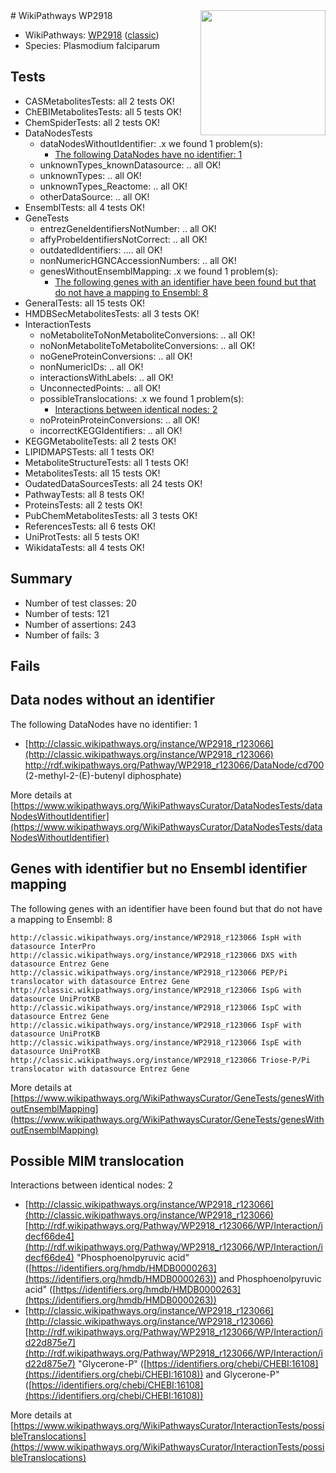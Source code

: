 <img style="float: right; width: 200px" src="https://upload.wikimedia.org/wikipedia/commons/thumb/8/83/Wplogo_with_text_500.png/640px-Wplogo_with_text_500.png" />
# WikiPathways WP2918

* WikiPathways: [WP2918](https://wikipathways.org/pathways/WP2918) ([classic](https://classic.wikipathways.org/instance/WP2918))
* Species: Plasmodium falciparum
## Tests
* CASMetabolitesTests: all 2 tests OK!
* ChEBIMetabolitesTests: all 5 tests OK!
* ChemSpiderTests: all 2 tests OK!
* DataNodesTests
    * dataNodesWithoutIdentifier: .x we found 1 problem(s):
        * [The following DataNodes have no identifier: 1](#d2d32fa0)
    * unknownTypes_knownDatasource: .. all OK!
    * unknownTypes: .. all OK!
    * unknownTypes_Reactome: .. all OK!
    * otherDataSource: .. all OK!
* EnsemblTests: all 4 tests OK!
* GeneTests
    * entrezGeneIdentifiersNotNumber: .. all OK!
    * affyProbeIdentifiersNotCorrect: .. all OK!
    * outdatedIdentifiers: .... all OK!
    * nonNumericHGNCAccessionNumbers: .. all OK!
    * genesWithoutEnsemblMapping: .x we found 1 problem(s):
        * [The following genes with an identifier have been found but that do not have a mapping to Ensembl: 8](#40286d8a)
* GeneralTests: all 15 tests OK!
* HMDBSecMetabolitesTests: all 3 tests OK!
* InteractionTests
    * noMetaboliteToNonMetaboliteConversions: .. all OK!
    * noNonMetaboliteToMetaboliteConversions: .. all OK!
    * noGeneProteinConversions: .. all OK!
    * nonNumericIDs: .. all OK!
    * interactionsWithLabels: .. all OK!
    * UnconnectedPoints: .. all OK!
    * possibleTranslocations: .x we found 1 problem(s):
        * [Interactions between identical nodes: 2](#1c118207)
    * noProteinProteinConversions: .. all OK!
    * incorrectKEGGIdentifiers: .. all OK!
* KEGGMetaboliteTests: all 2 tests OK!
* LIPIDMAPSTests: all 1 tests OK!
* MetaboliteStructureTests: all 1 tests OK!
* MetabolitesTests: all 15 tests OK!
* OudatedDataSourcesTests: all 24 tests OK!
* PathwayTests: all 8 tests OK!
* ProteinsTests: all 2 tests OK!
* PubChemMetabolitesTests: all 3 tests OK!
* ReferencesTests: all 6 tests OK!
* UniProtTests: all 5 tests OK!
* WikidataTests: all 4 tests OK!


## Summary

* Number of test classes: 20
* Number of tests: 121
* Number of assertions: 243
* Number of fails: 3

## Fails

<a name="d2d32fa0" />

## Data nodes without an identifier

The following DataNodes have no identifier: 1

* [http://classic.wikipathways.org/instance/WP2918_r123066](http://classic.wikipathways.org/instance/WP2918_r123066) http://rdf.wikipathways.org/Pathway/WP2918_r123066/DataNode/cd700 (2-methyl-2-(E)-butenyl diphosphate)


More details at [https://www.wikipathways.org/WikiPathwaysCurator/DataNodesTests/dataNodesWithoutIdentifier](https://www.wikipathways.org/WikiPathwaysCurator/DataNodesTests/dataNodesWithoutIdentifier)

<a name="40286d8a" />

## Genes with identifier but no Ensembl identifier mapping

The following genes with an identifier have been found but that do not have a mapping to Ensembl: 8
```
http://classic.wikipathways.org/instance/WP2918_r123066 IspH with datasource InterPro
http://classic.wikipathways.org/instance/WP2918_r123066 DXS with datasource Entrez Gene
http://classic.wikipathways.org/instance/WP2918_r123066 PEP/Pi translocator with datasource Entrez Gene
http://classic.wikipathways.org/instance/WP2918_r123066 IspG with datasource UniProtKB
http://classic.wikipathways.org/instance/WP2918_r123066 IspC with datasource Entrez Gene
http://classic.wikipathways.org/instance/WP2918_r123066 IspF with datasource UniProtKB
http://classic.wikipathways.org/instance/WP2918_r123066 IspE with datasource UniProtKB
http://classic.wikipathways.org/instance/WP2918_r123066 Triose-P/Pi translocator with datasource Entrez Gene
```

More details at [https://www.wikipathways.org/WikiPathwaysCurator/GeneTests/genesWithoutEnsemblMapping](https://www.wikipathways.org/WikiPathwaysCurator/GeneTests/genesWithoutEnsemblMapping)

<a name="1c118207" />

## Possible MIM translocation

Interactions between identical nodes: 2

* [http://classic.wikipathways.org/instance/WP2918_r123066](http://classic.wikipathways.org/instance/WP2918_r123066) [http://rdf.wikipathways.org/Pathway/WP2918_r123066/WP/Interaction/idecf66de4](http://rdf.wikipathways.org/Pathway/WP2918_r123066/WP/Interaction/idecf66de4) "Phosphoenolpyruvic acid" ([https://identifiers.org/hmdb/HMDB0000263](https://identifiers.org/hmdb/HMDB0000263)) and 
Phosphoenolpyruvic acid" ([https://identifiers.org/hmdb/HMDB0000263](https://identifiers.org/hmdb/HMDB0000263))
* [http://classic.wikipathways.org/instance/WP2918_r123066](http://classic.wikipathways.org/instance/WP2918_r123066) [http://rdf.wikipathways.org/Pathway/WP2918_r123066/WP/Interaction/id22d875e7](http://rdf.wikipathways.org/Pathway/WP2918_r123066/WP/Interaction/id22d875e7) "Glycerone-P" ([https://identifiers.org/chebi/CHEBI:16108](https://identifiers.org/chebi/CHEBI:16108)) and 
Glycerone-P" ([https://identifiers.org/chebi/CHEBI:16108](https://identifiers.org/chebi/CHEBI:16108))


More details at [https://www.wikipathways.org/WikiPathwaysCurator/InteractionTests/possibleTranslocations](https://www.wikipathways.org/WikiPathwaysCurator/InteractionTests/possibleTranslocations)


